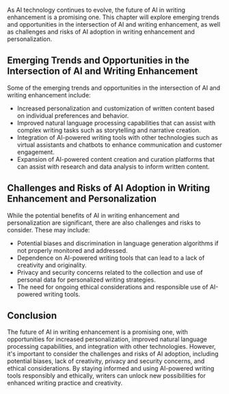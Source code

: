 
As AI technology continues to evolve, the future of AI in writing enhancement is a promising one. This chapter will explore emerging trends and opportunities in the intersection of AI and writing enhancement, as well as challenges and risks of AI adoption in writing enhancement and personalization.

Emerging Trends and Opportunities in the Intersection of AI and Writing Enhancement
-----------------------------------------------------------------------------------

Some of the emerging trends and opportunities in the intersection of AI and writing enhancement include:

* Increased personalization and customization of written content based on individual preferences and behavior.
* Improved natural language processing capabilities that can assist with complex writing tasks such as storytelling and narrative creation.
* Integration of AI-powered writing tools with other technologies such as virtual assistants and chatbots to enhance communication and customer engagement.
* Expansion of AI-powered content creation and curation platforms that can assist with research and data analysis to inform written content.

Challenges and Risks of AI Adoption in Writing Enhancement and Personalization
------------------------------------------------------------------------------

While the potential benefits of AI in writing enhancement and personalization are significant, there are also challenges and risks to consider. These may include:

* Potential biases and discrimination in language generation algorithms if not properly monitored and addressed.
* Dependence on AI-powered writing tools that can lead to a lack of creativity and originality.
* Privacy and security concerns related to the collection and use of personal data for personalized writing strategies.
* The need for ongoing ethical considerations and responsible use of AI-powered writing tools.

Conclusion
----------

The future of AI in writing enhancement is a promising one, with opportunities for increased personalization, improved natural language processing capabilities, and integration with other technologies. However, it's important to consider the challenges and risks of AI adoption, including potential biases, lack of creativity, privacy and security concerns, and ethical considerations. By staying informed and using AI-powered writing tools responsibly and ethically, writers can unlock new possibilities for enhanced writing practice and creativity.
